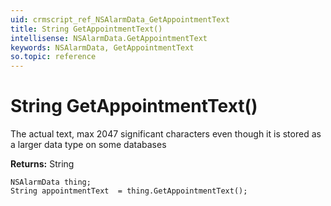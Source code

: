 ```yaml
---
uid: crmscript_ref_NSAlarmData_GetAppointmentText
title: String GetAppointmentText()
intellisense: NSAlarmData.GetAppointmentText
keywords: NSAlarmData, GetAppointmentText
so.topic: reference
---
```


# String GetAppointmentText()

The actual text, max 2047 significant characters even though it is stored as a larger data type on some databases

**Returns:** String

```crmscript
NSAlarmData thing;
String appointmentText  = thing.GetAppointmentText();
```

